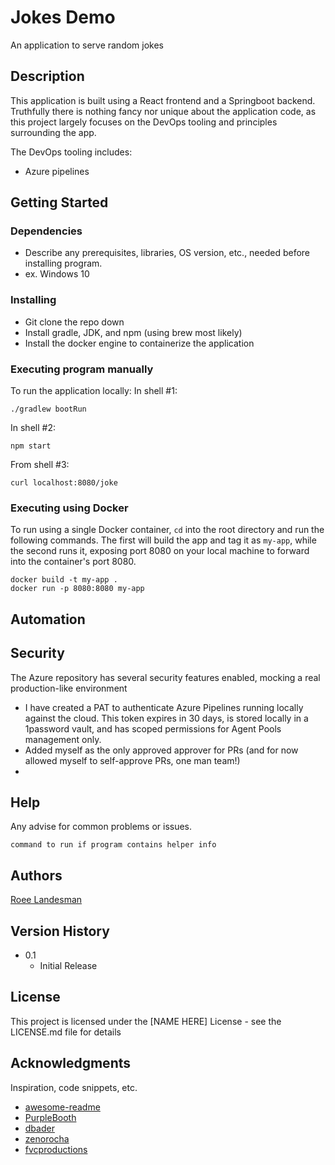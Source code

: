 # Jokes Demo

An application to serve random jokes

## Description

This application is built using a React frontend and a Springboot backend. Truthfully there is nothing fancy nor unique
about the application code, as this project largely focuses on the DevOps tooling and principles surrounding the app.

The DevOps tooling includes:
- Azure pipelines

## Getting Started

### Dependencies

* Describe any prerequisites, libraries, OS version, etc., needed before installing program.
* ex. Windows 10

### Installing

- Git clone the repo down
- Install gradle, JDK, and npm (using brew most likely)
- Install the docker engine to containerize the application

### Executing program manually

To run the application locally:
In shell #1:

```shell
./gradlew bootRun
```

In shell #2:

```shell
npm start
```

From shell #3:

```shell
curl localhost:8080/joke
```

### Executing using Docker

To run using a single Docker container, `cd` into the root directory and run the following commands.
The first will build the app and tag it as `my-app`, while the second runs it,
exposing port 8080 on your local machine to forward into the container's port 8080.

```shell
docker build -t my-app .
docker run -p 8080:8080 my-app
```

## Automation

## Security

The Azure repository has several security features enabled, mocking a real production-like environment

- I have created a PAT to authenticate Azure Pipelines running locally against the cloud. This token expires in 30 days, is stored locally in a 1password vault, and has scoped permissions for Agent Pools management only.
- Added myself as the only approved approver for PRs (and for now allowed myself to self-approve PRs, one man team!)
- 

## Help

Any advise for common problems or issues.
```
command to run if program contains helper info
```

## Authors

[Roee Landesman](https://github.com/roee-landesman)

## Version History

- 0.1
  - Initial Release

## License

This project is licensed under the [NAME HERE] License - see the LICENSE.md file for details

## Acknowledgments

Inspiration, code snippets, etc.
* [awesome-readme](https://github.com/matiassingers/awesome-readme)
* [PurpleBooth](https://gist.github.com/PurpleBooth/109311bb0361f32d87a2)
* [dbader](https://github.com/dbader/readme-template)
* [zenorocha](https://gist.github.com/zenorocha/4526327)
* [fvcproductions](https://gist.github.com/fvcproductions/1bfc2d4aecb01a834b46)
